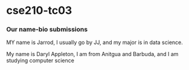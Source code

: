 # cse210-tc03

### Our name-bio submissions

MY name is Jarrod, I usually go by JJ, and my major is in data science.

My name is Daryl Appleton, I am from Anitgua and Barbuda, and I am studying computer science